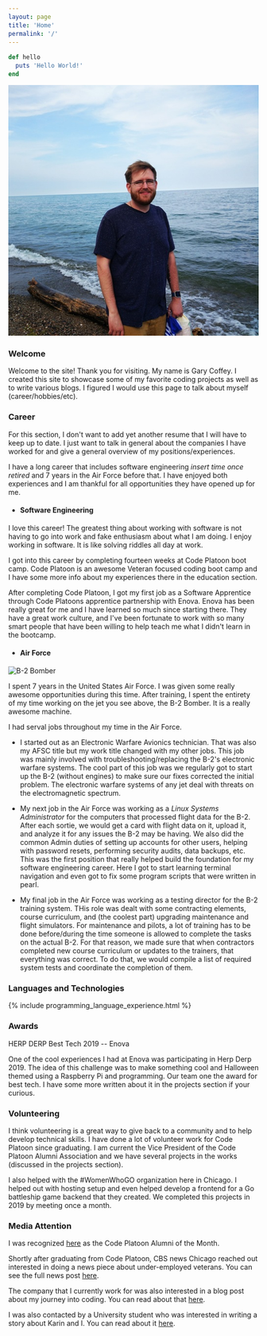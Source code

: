```yaml
---
layout: page
title: 'Home'
permalink: '/'
---
```


```ruby
def hello
  puts 'Hello World!'
end
```

![Profile pic of me](/images/profile.png)

### Welcome

Welcome to the site! Thank you for visiting. My name is Gary Coffey. I created this site to showcase some of my favorite coding projects as well as to write various blogs. I figured I would use this page to talk about myself (career/hobbies/etc).

### Career

For this section, I don't want to add yet another resume that I will have to keep up to date. I just want to talk in general about the companies I have worked for and give a general overview of my positions/experiences.

I have a long career that includes software engineering *insert time once retired* and 7 years in the Air Force before that. I have enjoyed both experiences and I am thankful for all opportunities they have opened up for me.

* #### Software Engineering

I love this career! The greatest thing about working with software is not having to go into work and fake enthusiasm about what I am doing. I enjoy working in software. It is like solving riddles all day at work.

I got into this career by completing fourteen weeks at Code Platoon boot camp. Code Platoon is an awesome Veteran focused coding boot camp and I have some more info about my experiences there in the education section.

After completing Code Platoon, I got my first job as a Software Apprentice through Code Platoons apprentice partnership with Enova. Enova has been really great for me and I have learned so much since starting there. They have a great work culture, and I've been fortunate to work with so many smart people that have been willing to help teach me what I didn't learn in the bootcamp.

* ####  Air Force

![B-2 Bomber](https://media.giphy.com/media/9XsuW41ytuk3m/giphy.gif)

I spent 7 years in the United States Air Force. I was given some really awesome opportunities during this time. After training, I spent the entirety of my time working on the jet you see above, the B-2 Bomber. It is a really awesome machine.

I had serval jobs throughout my time in the Air Force.

* I started out as an Electronic Warfare Avionics technician. That was also my AFSC title but my work title changed with my other jobs. This job was mainly involved with troubleshooting/replacing the B-2's electronic warfare systems. The cool part of this job was we regularly got to start up the B-2 (without engines) to make sure our fixes corrected the initial problem. The electronic warfare systems of any jet deal with threats on the electromagnetic spectrum.

* My next job in the Air Force was working as a *Linux Systems Administrator* for the computers that processed flight data for the B-2. After each sortie, we would get a card with flight data on it, upload it, and analyze it for any issues the B-2 may be having. We also did the common Admin duties of setting up accounts for other users, helping with password resets, performing security audits, data backups, etc. This was the first position that really helped build the foundation for my software engineering career. Here I got to start learning terminal navigation and even got to fix some program scripts that were written in pearl.

* My final job in the Air Force was working as a testing director for the B-2 training system. THis role was dealt with some contracting elements, course curriculum, and (the coolest part) upgrading maintenance and flight simulators. For maintenance and pilots, a lot of training has to be done before/during the time someone is allowed to complete the tasks on the actual B-2. For that reason, we made sure that when contractors completed new course curriculum or updates to the trainers, that everything was correct. To do that, we would compile a list of required system tests and coordinate the completion of them.


### Languages and Technologies

{% include programming_language_experience.html %}

### Awards

HERP DERP Best Tech 2019 -- Enova

One of the cool experiences I had at Enova was participating in Herp Derp 2019. The idea of this challenge was to make something cool and Halloween themed using a Raspberry Pi and programming. Our team one the award for best tech. I have some more written about it in the projects section if your curious.

### Volunteering

I think volunteering is a great way to give back to a community and to help develop technical skills. I have done a lot of volunteer work for Code Platoon since graduating. I am current the Vice President of the Code Platoon Alumni Association and we have several projects in the works (discussed in the projects section).

I also helped with the #WomenWhoGO organization here in Chicago. I helped out with hosting setup and even helped develop a frontend for a Go battleship game backend that they created. We completed this projects in 2019 by meeting once a month.

### Media Attention

I was recognized [here](https://www.codeplatoon.org/gary-coffey-and-karin-matsuyama-alumni-of-the-month-october-2019/) as the Code Platoon Alumni of the Month.

Shortly after graduating from Code Platoon, CBS news Chicago reached out interested in doing a news piece about under-employed veterans. You can see the full news post [here](https://chicago.cbslocal.com/2019/09/02/code-platoon-veterans-computer-coding/).

The company that I currently work for was also interested in a blog post about my journey into coding. You can read about that [here](https://www.enova.com/blog/3-life-lessons-i-learned-on-my-road-to-software-engineering/).

I was also contacted by a University student who was interested in writing a story about Karin and I. You can read about it [here](https://news.medill.northwestern.edu/chicago/from-military-life-to-software-pro-a-chicago-coding-boot-camps-impact/).
